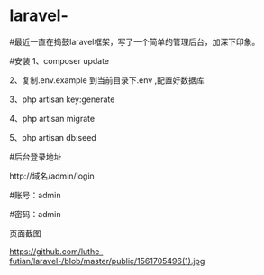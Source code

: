 # laravel-

#最近一直在捣鼓laravel框架，写了一个简单的管理后台，加深下印象。

#安装
1、composer update

2、复制.env.example 到当前目录下.env ,配置好数据库

3、php artisan key:generate

4、php artisan migrate

5、php artisan db:seed

#后台登录地址

  http://域名/admin/login
  
#账号：admin

#密码：admin

页面截图

https://github.com/luthe-futian/laravel-/blob/master/public/1561705496(1).jpg


